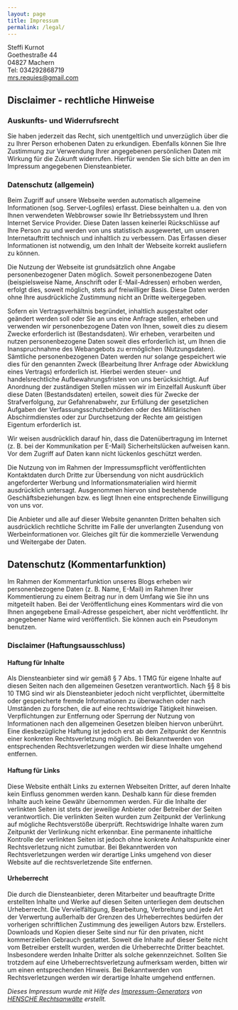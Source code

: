 ```yaml
---
layout: page
title: Impressum
permalink: /legal/
---
```

Steffi Kurnot<br/>
Goethestra&#223;e 44<br/>
04827 Machern<br/>
Tel: 034292868719<br/>
mrs.requies@gmail.com

## Disclaimer - rechtliche Hinweise
### Auskunfts- und Widerrufsrecht
Sie haben jederzeit das Recht, sich unentgeltlich und unverz&#252;glich &#252;ber die zu Ihrer Person erhobenen Daten 
zu erkundigen. Ebenfalls k&#246;nnen Sie Ihre Zustimmung zur Verwendung Ihrer angegebenen pers&#246;nlichen Daten mit 
Wirkung f&#252;r die Zukunft widerrufen. Hierf&#252;r wenden Sie sich bitte an den im Impressum angegebenen 
Diensteanbieter.

### Datenschutz (allgemein)
Beim Zugriff auf unsere Webseite werden automatisch allgemeine Informationen (sog. Server-Logfiles) erfasst. Diese 
beinhalten u.a. den von Ihnen verwendeten Webbrowser sowie Ihr Betriebssystem und Ihren Internet Service Provider. Diese 
Daten lassen keinerlei R&#252;ckschl&#252;sse auf Ihre Person zu und werden von uns statistisch ausgewertet, um unseren 
Internetauftritt technisch und inhaltlich zu verbessern. Das Erfassen dieser Informationen ist notwendig, um den Inhalt 
der Webseite korrekt ausliefern zu k&#246;nnen.

Die Nutzung der Webseite ist grunds&#228;tzlich ohne Angabe personenbezogener Daten m&#246;glich. Soweit 
personenbezogene Daten (beispielsweise Name, Anschrift oder E-Mail-Adressen) erhoben werden, erfolgt dies, soweit 
m&#246;glich, stets auf freiwilliger Basis. Diese Daten werden ohne Ihre ausdr&#252;ckliche Zustimmung nicht an Dritte 
weitergegeben.

Sofern ein Vertragsverh&#228;ltnis begr&#252;ndet, inhaltlich ausgestaltet oder ge&#228;ndert werden soll oder Sie an 
uns eine Anfrage stellen, erheben und verwenden wir personenbezogene Daten von Ihnen, soweit dies zu diesem Zwecke 
erforderlich ist (Bestandsdaten). Wir erheben, verarbeiten und nutzen personenbezogene Daten soweit dies erforderlich 
ist, um Ihnen die Inanspruchnahme des Webangebots zu erm&#246;glichen (Nutzungsdaten). S&#228;mtliche personenbezogenen 
Daten werden nur solange gespeichert wie dies f&#252;r den genannten Zweck (Bearbeitung Ihrer Anfrage oder Abwicklung 
eines Vertrags) erforderlich ist. Hierbei werden steuer- und handelsrechtliche Aufbewahrungsfristen von uns 
ber&#252;cksichtigt. Auf Anordnung der zust&#228;ndigen Stellen m&#252;ssen wir im Einzelfall Auskunft &#252;ber diese 
Daten (Bestandsdaten) erteilen, soweit dies f&#252;r Zwecke der Strafverfolgung, zur Gefahrenabwehr, zur Erf&#252;llung 
der gesetzlichen Aufgaben der Verfassungsschutzbeh&#246;rden oder des Milit&#228;rischen Abschirmdienstes oder zur 
Durchsetzung der Rechte am geistigen Eigentum erforderlich ist.

Wir weisen ausdr&#252;cklich darauf hin, dass die Daten&#252;bertragung im Internet (z. B. bei der Kommunikation per 
E-Mail) Sicherheitsl&#252;cken aufweisen kann. Vor dem Zugriff auf Daten kann nicht l&#252;ckenlos gesch&#252;tzt 
werden.

Die Nutzung von im Rahmen der Impressumspflicht ver&#246;ffentlichten Kontaktdaten durch Dritte zur &#220;bersendung 
von nicht ausdr&#252;cklich angeforderter Werbung und Informationsmaterialien wird hiermit ausdr&#252;cklich untersagt. 
Ausgenommen hiervon sind bestehende Gesch&#228;ftsbeziehungen bzw. es liegt Ihnen eine entsprechende Einwilligung von uns 
vor.

Die Anbieter und alle auf dieser Website genannten Dritten behalten sich ausdr&#252;cklich rechtliche Schritte im 
Falle der unverlangten Zusendung von Werbeinformationen vor. Gleiches gilt f&#252;r die kommerzielle Verwendung und 
Weitergabe der Daten.

## Datenschutz (Kommentarfunktion)
Im Rahmen der Kommentarfunktion unseres Blogs erheben wir personenbezogene Daten (z. B. Name, E-Mail) im Rahmen Ihrer 
Kommentierung zu einem Beitrag nur in dem Umfang wie Sie ihn uns mitgeteilt haben. Bei der Ver&#246;ffentlichung eines 
Kommentars wird die von Ihnen angegebene Email-Adresse gespeichert, aber nicht ver&#246;ffentlicht. Ihr angegebener Name 
wird ver&#246;ffentlich. Sie k&#246;nnen auch ein Pseudonym benutzen.

### Disclaimer (Haftungsausschluss)

#### Haftung f&#252;r Inhalte
Als Diensteanbieter sind wir gem&#228;&#223; &#167; 7 Abs. 1 TMG f&#252;r eigene Inhalte auf diesen Seiten nach den 
allgemeinen Gesetzen verantwortlich. Nach &#167;&#167; 8 bis 10 TMG sind wir als Diensteanbieter jedoch nicht 
verpflichtet, &#252;bermittelte oder gespeicherte fremde Informationen zu &#252;berwachen oder nach Umst&#228;nden zu 
forschen, die auf eine rechtswidrige T&#228;tigkeit hinweisen. Verpflichtungen zur Entfernung oder Sperrung der Nutzung 
von Informationen nach den allgemeinen Gesetzen bleiben hiervon unber&#252;hrt. Eine diesbez&#252;gliche Haftung ist 
jedoch erst ab dem Zeitpunkt der Kenntnis einer konkreten Rechtsverletzung m&#246;glich. Bei Bekanntwerden von 
entsprechenden Rechtsverletzungen werden wir diese Inhalte umgehend entfernen.

#### Haftung f&#252;r Links
Diese Website enth&#228;lt Links zu externen Webseiten Dritter, auf deren Inhalte kein Einfluss genommen werden kann. 
Deshalb kann f&#252;r diese fremden Inhalte auch keine Gew&#228;hr &#252;bernommen werden. F&#252;r die Inhalte der 
verlinkten Seiten ist stets der jeweilige Anbieter oder Betreiber der Seiten verantwortlich. Die verlinkten Seiten wurden 
zum Zeitpunkt der Verlinkung auf m&#246;gliche Rechtsverst&#246;&#223;e &#252;berpr&#252;ft. Rechtswidrige Inhalte waren 
zum Zeitpunkt der Verlinkung nicht erkennbar. Eine permanente inhaltliche Kontrolle der verlinkten Seiten ist jedoch ohne 
konkrete Anhaltspunkte einer Rechtsverletzung nicht zumutbar. Bei Bekanntwerden von Rechtsverletzungen werden wir derartige 
Links umgehend von dieser Website auf die rechtsverletzende Site entfernen.

#### Urheberrecht
Die durch die Diensteanbieter, deren Mitarbeiter und beauftragte Dritte erstellten Inhalte und Werke auf diesen Seiten 
unterliegen dem deutschen Urheberrecht. Die Vervielf&#228;ltigung, Bearbeitung, Verbreitung und jede Art der Verwertung 
au&#223;erhalb der Grenzen des Urheberrechtes bed&#252;rfen der vorherigen schriftlichen Zustimmung des jeweiligen Autors 
bzw. Erstellers. Downloads und Kopien dieser Seite sind nur f&#252;r den privaten, nicht kommerziellen Gebrauch 
gestattet. Soweit die Inhalte auf dieser Seite nicht vom Betreiber erstellt wurden, werden die Urheberrechte Dritter 
beachtet. Insbesondere werden Inhalte Dritter als solche gekennzeichnet. Sollten Sie trotzdem auf eine 
Urheberrechtsverletzung aufmerksam werden, bitten wir um einen entsprechenden Hinweis. Bei Bekanntwerden von 
Rechtsverletzungen werden wir derartige Inhalte umgehend entfernen.

*Dieses Impressum wurde mit Hilfe des [Impressum-Generators](http://www.hensche.de/impressum-generator.html) von [HENSCHE Rechtsanw&auml;lte](http://www.hensche.de/Rechtsanwalt_Arbeitsrecht_Berlin.html) erstellt.*
